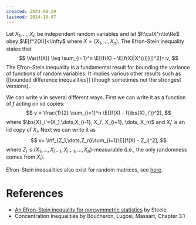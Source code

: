 ```yaml
---
created: 2024-08-29
lastmod: 2024-10-07
---
```


Let $X_1,\dots,X_n$ be independent random variables and let $f:\calX^n\to\Re$ obey $\E[f^2(X)]<\infty$ where $X = (X_1,\dots,X_n)$. The Efron-Stein inequality states that
$$
\Var(f(X)) \leq \sum_{i=1}^n \E[(f(X) - \E[f(X)|X^{(i)}])^2]=:v,
$$
The Efron-Stein inequality is a fundamental result for bounding the variance of functions of random variables. It implies various other results such as [[bounded difference inequalities]] (though sometimes not the strongest versions). 

We can write $v$ in several different ways. First we can write it as a function of $f$ acting on iid copies: 
$$
v = \frac{1}{2} \sum_{i=1}^n \E[(f(X) - f(\bs{X}_i'))^2],
$$
where $\bs{X}_i'=(X_1,\dots,X_{i-1}, X_i', X_{i+1}, \dots, X_n)$ and $X_i'$ is an iid copy of $X_i$.  Next we can write it as 
$$
v= \inf_{Z_1,\dots,Z_n}\sum_{i=1}\E[(f(X) - Z_i)^2],
$$
where $Z_i$ is $(X_1,\dots,X_{i-1}, X_{i+1}, \dots, X_n)$-measurable (i.e., the only randomness comes from $X_i$). 

Efron-Stein inequalities also exist for random matrices, see [here](https://www.tropp.caltech.edu/papers/PMT16-Efron-Stein-Inequalities.pdf). 

# References 
- [An Efron-Stein inequality for nonsymmetric statistics](http://www-stat.wharton.upenn.edu/~steele/Publications/PDF/AEifns.pdf) by Steele. 
- Concentration Inequalities by Boucheron, Lugosi, Massart, Chapter 3.1 

